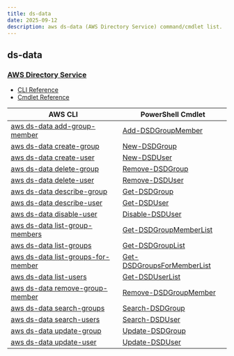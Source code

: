 ```yaml
---
title: ds-data
date: 2025-09-12
description: aws ds-data (AWS Directory Service) command/cmdlet list.
---
```


## ds-data

### [AWS Directory Service](https://aws.amazon.com/directoryservice/)

* [CLI Reference](https://awscli.amazonaws.com/v2/documentation/api/latest/reference/ds-data/index.html)
* [Cmdlet Reference](https://docs.aws.amazon.com/powershell/latest/reference/items/DirectoryServiceData_cmdlets.html)

|AWS CLI|PowerShell Cmdlet|
|----|----|
|[aws ds-data add-group-member](https://awscli.amazonaws.com/v2/documentation/api/latest/reference/ds-data/add-group-member.html)|[Add-DSDGroupMember](https://docs.aws.amazon.com/powershell/latest/reference/items/Add-DSDGroupMember.html)|
|[aws ds-data create-group](https://awscli.amazonaws.com/v2/documentation/api/latest/reference/ds-data/create-group.html)|[New-DSDGroup](https://docs.aws.amazon.com/powershell/latest/reference/items/New-DSDGroup.html)|
|[aws ds-data create-user](https://awscli.amazonaws.com/v2/documentation/api/latest/reference/ds-data/create-user.html)|[New-DSDUser](https://docs.aws.amazon.com/powershell/latest/reference/items/New-DSDUser.html)|
|[aws ds-data delete-group](https://awscli.amazonaws.com/v2/documentation/api/latest/reference/ds-data/delete-group.html)|[Remove-DSDGroup](https://docs.aws.amazon.com/powershell/latest/reference/items/Remove-DSDGroup.html)|
|[aws ds-data delete-user](https://awscli.amazonaws.com/v2/documentation/api/latest/reference/ds-data/delete-user.html)|[Remove-DSDUser](https://docs.aws.amazon.com/powershell/latest/reference/items/Remove-DSDUser.html)|
|[aws ds-data describe-group](https://awscli.amazonaws.com/v2/documentation/api/latest/reference/ds-data/describe-group.html)|[Get-DSDGroup](https://docs.aws.amazon.com/powershell/latest/reference/items/Get-DSDGroup.html)|
|[aws ds-data describe-user](https://awscli.amazonaws.com/v2/documentation/api/latest/reference/ds-data/describe-user.html)|[Get-DSDUser](https://docs.aws.amazon.com/powershell/latest/reference/items/Get-DSDUser.html)|
|[aws ds-data disable-user](https://awscli.amazonaws.com/v2/documentation/api/latest/reference/ds-data/disable-user.html)|[Disable-DSDUser](https://docs.aws.amazon.com/powershell/latest/reference/items/Disable-DSDUser.html)|
|[aws ds-data list-group-members](https://awscli.amazonaws.com/v2/documentation/api/latest/reference/ds-data/list-group-members.html)|[Get-DSDGroupMemberList](https://docs.aws.amazon.com/powershell/latest/reference/items/Get-DSDGroupMemberList.html)|
|[aws ds-data list-groups](https://awscli.amazonaws.com/v2/documentation/api/latest/reference/ds-data/list-groups.html)|[Get-DSDGroupList](https://docs.aws.amazon.com/powershell/latest/reference/items/Get-DSDGroupList.html)|
|[aws ds-data list-groups-for-member](https://awscli.amazonaws.com/v2/documentation/api/latest/reference/ds-data/list-groups-for-member.html)|[Get-DSDGroupsForMemberList](https://docs.aws.amazon.com/powershell/latest/reference/items/Get-DSDGroupsForMemberList.html)|
|[aws ds-data list-users](https://awscli.amazonaws.com/v2/documentation/api/latest/reference/ds-data/list-users.html)|[Get-DSDUserList](https://docs.aws.amazon.com/powershell/latest/reference/items/Get-DSDUserList.html)|
|[aws ds-data remove-group-member](https://awscli.amazonaws.com/v2/documentation/api/latest/reference/ds-data/remove-group-member.html)|[Remove-DSDGroupMember](https://docs.aws.amazon.com/powershell/latest/reference/items/Remove-DSDGroupMember.html)|
|[aws ds-data search-groups](https://awscli.amazonaws.com/v2/documentation/api/latest/reference/ds-data/search-groups.html)|[Search-DSDGroup](https://docs.aws.amazon.com/powershell/latest/reference/items/Search-DSDGroup.html)|
|[aws ds-data search-users](https://awscli.amazonaws.com/v2/documentation/api/latest/reference/ds-data/search-users.html)|[Search-DSDUser](https://docs.aws.amazon.com/powershell/latest/reference/items/Search-DSDUser.html)|
|[aws ds-data update-group](https://awscli.amazonaws.com/v2/documentation/api/latest/reference/ds-data/update-group.html)|[Update-DSDGroup](https://docs.aws.amazon.com/powershell/latest/reference/items/Update-DSDGroup.html)|
|[aws ds-data update-user](https://awscli.amazonaws.com/v2/documentation/api/latest/reference/ds-data/update-user.html)|[Update-DSDUser](https://docs.aws.amazon.com/powershell/latest/reference/items/Update-DSDUser.html)|

